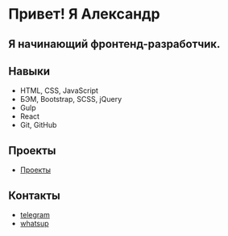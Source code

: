 # Привет! Я Александр

## Я начинающий фронтенд-разработчик.

## Навыки

- HTML, CSS, JavaScript
- БЭМ, Bootstrap, SCSS, jQuery
- Gulp
- React
- Git, GitHub

## Проекты

- [Проекты](seybor.github.io)

## Контакты

- [telegram]()
- [whatsup]() 

<!--
**Seybor/Seybor** is a ✨ _special_ ✨ repository because its `README.md` (this file) appears on your GitHub profile.

Here are some ideas to get you started:

- 🔭 I’m currently working on ...
- 🌱 I’m currently learning ...
- 👯 I’m looking to collaborate on ...
- 🤔 I’m looking for help with ...
- 💬 Ask me about ...
- 📫 How to reach me: ...
- 😄 Pronouns: ...
- ⚡ Fun fact: ...
-->
